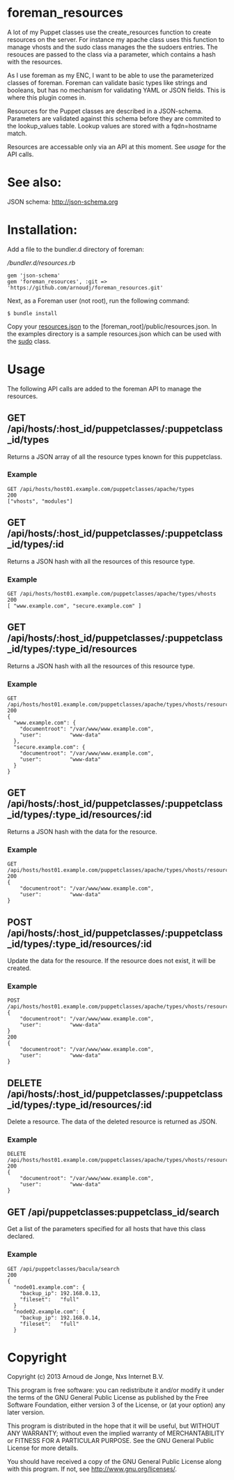 # foreman_resources

A lot of my Puppet classes use the create\_resources function to create
resources on the server. For instance my apache class uses this function
to manage vhosts and the sudo class manages the the sudoers entries. The
resouces are passed to the class via a parameter, which contains a hash
with the resources.

As I use foreman as my ENC, I want to be able to use the parameterized
classes of foreman. Foreman can validate basic types like strings and
booleans, but has no mechanism for validating YAML or JSON fields.
This is where this plugin comes in.

Resources for the Puppet classes are described in a JSON-schema. Parameters
are validated against this schema before they are commited to the
lookup\_values table. Lookup values are stored with a fqdn=hostname match.

Resources are accessable only via an API at this moment. See *usage* for
the API calls.

# See also:

JSON schema: <http://json-schema.org>

# Installation:

Add a file to the bundler.d directory of foreman:

*/bundler.d/resources.rb*

    gem 'json-schema'
    gem 'foreman_resources', :git => 'https://github.com/arnoudj/foreman_resources.git'

Next, as a Foreman user (not root), run the following command:

    $ bundle install

Copy your [resources.json](examples/resources.json) to the
[foreman\_root]/public/resources.json. In the examples directory is
a sample resources.json which can be used with the
[sudo](https://github.com/arnoudj/puppet-sudo) class.

# Usage

The following API calls are added to the foreman API to manage the
resources.

## GET /api/hosts/:host\_id/puppetclasses/:puppetclass\_id/types

Returns a JSON array of all the resource types known for this puppetclass.

### Example

    GET /api/hosts/host01.example.com/puppetclasses/apache/types
    200
    ["vhosts", "modules"]

## GET /api/hosts/:host\_id/puppetclasses/:puppetclass\_id/types/:id

Returns a JSON hash with all the resources of this resource type.

### Example

    GET /api/hosts/host01.example.com/puppetclasses/apache/types/vhosts
    200
    [ "www.example.com", "secure.example.com" ]

## GET /api/hosts/:host\_id/puppetclasses/:puppetclass\_id/types/:type\_id/resources

Returns a JSON hash with all the resources of this resource type.

### Example

    GET /api/hosts/host01.example.com/puppetclasses/apache/types/vhosts/resources
    200
    {
      "www.example.com": {
        "documentroot": "/var/www/www.example.com",
        "user":         "www-data"
      },
      "secure.example.com": {
        "documentroot": "/var/www/www.example.com",
        "user":         "www-data"
      }
    }

## GET /api/hosts/:host\_id/puppetclasses/:puppetclass\_id/types/:type\_id/resources/:id

Returns a JSON hash with the data for the resource.

### Example

    GET /api/hosts/host01.example.com/puppetclasses/apache/types/vhosts/resources/www.example.com
    200
    {
        "documentroot": "/var/www/www.example.com",
        "user":         "www-data"
    }

## POST /api/hosts/:host\_id/puppetclasses/:puppetclass\_id/types/:type\_id/resources/:id

Update the data for the resource. If the resource does not exist, it will be created.

### Example

    POST /api/hosts/host01.example.com/puppetclasses/apache/types/vhosts/resources/www.example.com
    {
        "documentroot": "/var/www/www.example.com",
        "user":         "www-data"
    }
    200
    {
        "documentroot": "/var/www/www.example.com",
        "user":         "www-data"
    }

## DELETE /api/hosts/:host\_id/puppetclasses/:puppetclass\_id/types/:type\_id/resources/:id

Delete a resource. The data of the deleted resource is returned as JSON.

### Example

    DELETE /api/hosts/host01.example.com/puppetclasses/apache/types/vhosts/resources/www.example.com
    200
    {
        "documentroot": "/var/www/www.example.com",
        "user":         "www-data"
    }

## GET /api/puppetclasses:puppetclass\_id/search

Get a list of the parameters specified for all hosts that have this class 
declared.

### Example

    GET /api/puppetclasses/bacula/search
    200
    {
      "node01.example.com": {
        "backup_ip": 192.168.0.13,
        "fileset":   "full"
      }
      "node02.example.com": {
        "backup_ip": 192.168.0.14,
        "fileset":   "full"
      }

# Copyright

Copyright (c) 2013 Arnoud de Jonge, Nxs Internet B.V.

This program is free software: you can redistribute it and/or modify
it under the terms of the GNU General Public License as published by
the Free Software Foundation, either version 3 of the License, or
(at your option) any later version.

This program is distributed in the hope that it will be useful,
but WITHOUT ANY WARRANTY; without even the implied warranty of
MERCHANTABILITY or FITNESS FOR A PARTICULAR PURPOSE.  See the
GNU General Public License for more details.

You should have received a copy of the GNU General Public License
along with this program.  If not, see <http://www.gnu.org/licenses/>.
